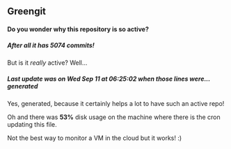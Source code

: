 ## Greengit

#### Do you wonder why this repository is so active?

##### After all it has 5074 commits!

But is it *really* active? Well...

##### Last update was on Wed Sep 11 at 06:25:02 when those lines were... generated

Yes, generated, because it certainly helps a lot to have such an active repo!

Oh and there was **53%** disk usage on the machine
where there is the cron updating this file.

Not the best way to monitor a VM in the cloud but it works! :)
